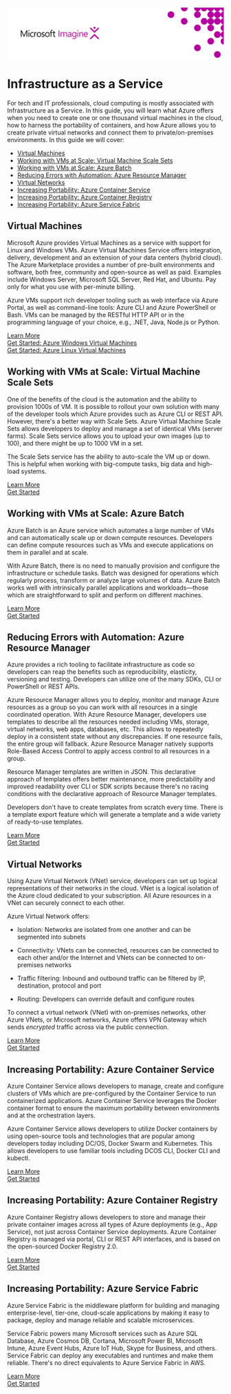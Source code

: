 ![](media/image1.png)
# Infrastructure as a Service 

For tech and IT professionals, cloud computing is mostly associated with
Infrastructure as a Service. In this guide, you will learn what Azure
offers when you need to create one or one thousand virtual machines in
the cloud, how to harness the portability of containers, and how Azure
allows you to create private virtual networks and connect them to
private/on-premises environments. In this guide we will cover:

-   [Virtual Machines](#virtual-machines)
-   [Working with VMs at Scale: Virtual Machine Scale Sets](#working-with-vms-at-scale-virtual-machine-scale-sets)
-   [Working with VMs at Scale: Azure Batch](#working-with-vms-at-scale-azure-batch)
-   [Reducing Errors with Automation: Azure Resource Manager](#reducing-errors-with-automation-azure-resource-manager)
-   [Virtual Networks](#virtual-networks)
-   [Increasing Portability: Azure Container Service](#increasing-portability-azure-container-service)
-   [Increasing Portability: Azure Container Registry](#increasing-portability-azure-container-registry)
-   [Increasing Portability: Azure Service Fabric](#increasing-portability-azure-service-fabric)

## Virtual Machines

Microsoft Azure provides Virtual Machines as a service with support for
Linux and Windows VMs. Azure Virtual Machines Service offers
integration, delivery, development and an extension of your data centers
(hybrid cloud). The Azure Marketplace provides a number of pre-built
environments and software, both free, community and open-source as well
as paid. Examples include Windows Server, Microsoft SQL Server, Red Hat,
and Ubuntu. Pay only for what you use with per-minute billing.

Azure VMs support rich developer tooling such as web interface via Azure
Portal, as well as command-line tools: Azure CLI and Azure PowerShell or
Bash. VMs can be managed by the RESTful HTTP API or in the programming
language of your choice, e.g., .NET, Java, Node.js or Python.

[Learn More](https://docs.microsoft.com/azure/virtual-machines/?WT.mc_id=academiccontent-github-cxa)  
[Get Started: Azure Windows Virtual Machines](https://docs.microsoft.com/azure/virtual-machines/windows?WT.mc_id=academiccontent-github-cxa)  
[Get Started: Azure Linux Virtual Machines](https://docs.microsoft.com/azure/virtual-machines/linux?WT.mc_id=academiccontent-github-cxa)  

## Working with VMs at Scale: Virtual Machine Scale Sets

One of the benefits of the cloud is the automation and the ability to
provision 1000s of VM. It is possible to rollout your own solution with
many of the developer tools which Azure provides such as Azure CLI or
REST API. However, there's a better way with Scale Sets. Azure Virtual
Machine Scale Sets allows developers to deploy and manage a set of
identical VMs (server farms). Scale Sets service allows you to upload
your own images (up to 100), and there might be up to 1000 VM in a set.

The Scale Sets service has the ability to auto-scale the VM up or down.
This is helpful when working with big-compute tasks, big data and
high-load systems.

[Learn More](https://docs.microsoft.com/azure/virtual-machine-scale-sets/virtual-machine-scale-sets-overview?WT.mc_id=academiccontent-github-cxa)  
[Get Started](https://docs.microsoft.com/azure/virtual-machine-scale-sets/virtual-machine-scale-sets-portal-create?WT.mc_id=academiccontent-github-cxa)

## Working with VMs at Scale: Azure Batch

Azure Batch is an Azure service which automates a large number of VMs
and can automatically scale up or down compute resources. Developers can
define compute resources such as VMs and execute applications on them in
parallel and at scale.

With Azure Batch, there is no need to manually provision and configure
the infrastructure or schedule tasks. Batch was designed for operations
which regularly process, transform or analyze large volumes of data.
Azure Batch works well with intrinsically parallel applications and
workloads—those which are straightforward to split and perform on
different machines.

[Learn More](https://docs.microsoft.com/azure/virtual-machine-scale-sets/virtual-machine-scale-sets-portal-create?WT.mc_id=academiccontent-github-cxa)  
[Get Started](https://docs.microsoft.com/azure/batch/batch-account-create-portal?WT.mc_id=academiccontent-github-cxa)  

## Reducing Errors with Automation: Azure Resource Manager

Azure provides a rich tooling to facilitate infrastructure as code so
developers can reap the benefits such as reproducibility, elasticity,
versioning and testing. Developers can utilize one of the many SDKs, CLI
or PowerShell or REST APIs.

Azure Resource Manager allows you to deploy, monitor and manage Azure
resources as a group so you can work with all resources in a single
coordinated operation. With Azure Resource Manager, developers use
templates to describe all the resources needed including VMs, storage,
virtual networks, web apps, databases, etc. This allows to repeatedly
deploy in a consistent state without any discrepancies. If one resource
fails, the entire group will fallback. Azure Resource Manager natively
supports Role-Based Access Control to apply access control to all
resources in a group.

Resource Manager templates are written in JSON. This declarative
approach of templates offers better maintenance, more predictability and
improved readability over CLI or SDK scripts because there's no racing
conditions with the declarative approach of Resource Manager templates.

Developers don't have to create templates from scratch every time. There
is a template export feature which will generate a template and a wide
variety of ready-to-use templates.

[Learn More](https://docs.microsoft.com/azure/azure-resource-manager/resource-group-overview?WT.mc_id=academiccontent-github-cxa)  
[Get Started](https://docs.microsoft.com/azure/azure-resource-manager/resource-manager-create-first-template?WT.mc_id=academiccontent-github-cxa)

## Virtual Networks

Using Azure Virtual Network (VNet) service, developers can set up
logical representations of their networks in the cloud. VNet is a
logical isolation of the Azure cloud dedicated to your subscription. All
Azure resources in a VNet can securely connect to each other.

Azure Virtual Network offers:

-   Isolation: Networks are isolated from one another and can be
    segmented into subnets

-   Connectivity: VNets can be connected, resources can be connected to
    each other and/or the Internet and VNets can be connected to
    on-premises networks

-   Traffic filtering: Inbound and outbound traffic can be filtered by
    IP, destination, protocol and port

-   Routing: Developers can override default and configure routes

To connect a virtual network (VNet) with on-premises networks, other
Azure VNets, or Microsoft networks, Azure offers VPN Gateway which sends
*encrypted* traffic across via the public connection.

[Learn More](https://docs.microsoft.com/azure/azure-resource-manager/resource-manager-create-first-template?WT.mc_id=academiccontent-github-cxa)  
[Get Started](https://docs.microsoft.com/azure/virtual-network/virtual-networks-create-vnet-arm-pportal?WT.mc_id=academiccontent-github-cxa)

## Increasing Portability: Azure Container Service

Azure Container Service allows developers to manage, create and
configure clusters of VMs which are pre-configured by the Container
Service to run containerized applications. Azure Container Service
leverages the Docker container format to ensure the maximum portability
between environments and at the orchestration layers.

Azure Container Service allows developers to utilize Docker containers
by using open-source tools and technologies that are popular among
developers today including DC/OS, Docker Swarm and Kubernetes. This
allows developers to use familiar tools including DCOS CLI, Docker CLI
and kubectl.

[Learn More](https://docs.microsoft.com/azure/container-service/container-service-intro?WT.mc_id=academiccontent-github-cxa)  
[Get Started](https://docs.microsoft.com/azure/container-service/container-service-kubernetes-walkthrough?WT.mc_id=academiccontent-github-cxa)  

## Increasing Portability: Azure Container Registry

Azure Container Registry allows developers to store and manage their
private container images across all types of Azure deployments (e.g.,
App Service), not just across Container Service deployments. Azure
Container Registry is managed via portal, CLI or REST API interfaces,
and is based on the open-sourced Docker Registry 2.0.

[Learn More](https://docs.microsoft.com/azure/container-service/container-service-kubernetes-walkthrough?WT.mc_id=academiccontent-github-cxa)  
[Get Started](https://docs.microsoft.com/azure/container-registry/container-registry-get-started-portal?WT.mc_id=academiccontent-github-cxa)

## Increasing Portability: Azure Service Fabric

Azure Service Fabric is the middleware platform for building and
managing enterprise-level, tier-one, cloud-scale applications by making
it easy to package, deploy and manage reliable and scalable
microservices.

Service Fabric powers many Microsoft services such as Azure SQL
Database, Azure Cosmos DB, Cortana, Microsoft Power BI, Microsoft
Intune, Azure Event Hubs, Azure IoT Hub, Skype for Business, and others.
Service Fabric can deploy any executables and runtimes and make them
reliable. There's no direct equivalents to Azure Service Fabric in AWS.

[Learn More](https://mva.microsoft.com/training-courses/building-microservices-applications-on-azure-service-fabric-16747?WT.mc_id=academiccontent-github-cxa)  
[Get Started](https://mva.microsoft.com/training-courses/building-microservices-applications-on-azure-service-fabric-16747?WT.mc_id=academiccontent-github-cxa)